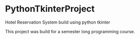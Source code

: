 # PythonTkinterProject
Hotel Reservation System build using python tkinter

This project was build for a semester long programming course.
